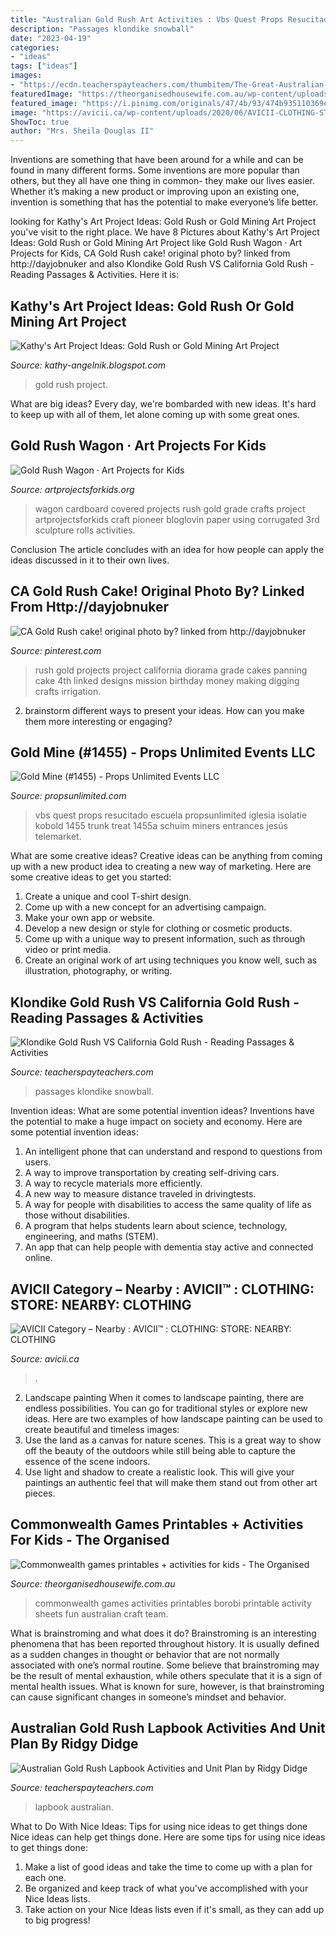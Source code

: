 ```yaml
---
title: "Australian Gold Rush Art Activities : Vbs Quest Props Resucitado Escuela Propsunlimited Iglesia Isolatie Kobold 1455 Trunk Treat 1455a Schuim Miners Entrances Jesús Telemarket"
description: "Passages klondike snowball"
date: "2023-04-19"
categories:
- "ideas"
tags: ["ideas"]
images:
- "https://ecdn.teacherspayteachers.com/thumbitem/The-Great-Australian-Goldrush-Lapbook-Activities-and-Unit-Plan-3472110-1588206603/original-3472110-2.jpg"
featuredImage: "https://theorganisedhousewife.com.au/wp-content/uploads/2018/03/Commonwealth-games-printables-activities-for-kids-2-1170x611.jpg"
featured_image: "https://i.pinimg.com/originals/47/4b/93/474b935110369ee69563959a85c4bbff.jpg"
image: "https://avicii.ca/wp-content/uploads/2020/06/AVICII-CLOTHING-STORE-FOR-MEN-WOMEN-KIDS-NEARBY.jpg"
ShowToc: true
author: "Mrs. Sheila Douglas II"
---
```



Inventions are something that have been around for a while and can be found in many different forms. Some inventions are more popular than others, but they all have one thing in common- they make our lives easier. Whether it’s making a new product or improving upon an existing one, invention is something that has the potential to make everyone’s life better.

	

		
looking for Kathy&#039;s Art Project Ideas: Gold Rush or Gold Mining Art Project you've visit to the right place. We have 8 Pictures about Kathy&#039;s Art Project Ideas: Gold Rush or Gold Mining Art Project like Gold Rush Wagon · Art Projects for Kids, CA Gold Rush cake! original photo by? linked from http://dayjobnuker and also Klondike Gold Rush VS California Gold Rush - Reading Passages &amp; Activities. Here it is:
		
    
## Kathy&#039;s Art Project Ideas: Gold Rush Or Gold Mining Art Project

<img loading=lazy src="http://3.bp.blogspot.com/-nXh-gmJx2FU/U3f_rGXl5JI/AAAAAAAAApo/7Z-zOzy_euM/w1200-h630-p-k-no-nu/IMG_2006.jpg" onerror="this.onerror=null;this.src='https://tse3.mm.bing.net/th?id=OIP.xiw7gBgAl3oedllqGLVCEgHaD4&amp;pid=15.1';" alt="Kathy&#039;s Art Project Ideas: Gold Rush or Gold Mining Art Project">

_Source: kathy-angelnik.blogspot.com_

>gold rush project. 

	

What are big ideas?
Every day, we're bombarded with new ideas. It's hard to keep up with all of them, let alone coming up with some great ones.

    
## Gold Rush Wagon · Art Projects For Kids

<img loading=lazy src="https://artprojectsforkids.org/wp-content/uploads/2016/02/Covered-Wagon-e1499022034939.jpg" onerror="this.onerror=null;this.src='https://tse3.mm.bing.net/th?id=OIP.t4SXVxIEEPzillQlvWNsSQHaG7&amp;pid=15.1';" alt="Gold Rush Wagon · Art Projects for Kids">

_Source: artprojectsforkids.org_

>wagon cardboard covered projects rush gold grade crafts project artprojectsforkids craft pioneer bloglovin paper using corrugated 3rd sculpture rolls activities. 

	

Conclusion
The article concludes with an idea for how people can apply the ideas discussed in it to their own lives.

    
## CA Gold Rush Cake! Original Photo By? Linked From Http://dayjobnuker

<img loading=lazy src="https://i.pinimg.com/originals/47/4b/93/474b935110369ee69563959a85c4bbff.jpg" onerror="this.onerror=null;this.src='https://tse1.mm.bing.net/th?id=OIP.91zV7JbyA5VbFf1GLPhg_AHaFa&amp;pid=15.1';" alt="CA Gold Rush cake! original photo by? linked from http://dayjobnuker">

_Source: pinterest.com_

>rush gold projects project california diorama grade cakes panning cake 4th linked designs mission birthday money making digging crafts irrigation. 

	

2. brainstorm different ways to present your ideas. How can you make them more interesting or engaging?

    
## Gold Mine (#1455) - Props Unlimited Events LLC

<img loading=lazy src="https://www.propsunlimited.com/wp-content/uploads/2014/02/1455a.jpg" onerror="this.onerror=null;this.src='https://tse3.mm.bing.net/th?id=OIP.CnvFnl0HYxmqOgKIxIWt2QHaGF&amp;pid=15.1';" alt="Gold Mine (#1455) - Props Unlimited Events LLC">

_Source: propsunlimited.com_

>vbs quest props resucitado escuela propsunlimited iglesia isolatie kobold 1455 trunk treat 1455a schuim miners entrances jesús telemarket. 

	

What are some creative ideas?
Creative ideas can be anything from coming up with a new product idea to creating a new way of marketing. Here are some creative ideas to get you started: 
1. Create a unique and cool T-shirt design.
2. Come up with a new concept for an advertising campaign.
3. Make your own app or website.
4. Develop a new design or style for clothing or cosmetic products. 
5. Come up with a unique way to present information, such as through video or print media. 
6. Create an original work of art using techniques you know well, such as illustration, photography, or writing.

    
## Klondike Gold Rush VS California Gold Rush - Reading Passages &amp; Activities

<img loading=lazy src="https://ecdn.teacherspayteachers.com/thumbitem/Klondike-Gold-Rush-VS-California-Gold-Rush-Reading-Passages-Snowball-Fight-4923168-1603956809/original-4923168-3.jpg" onerror="this.onerror=null;this.src='https://tse2.mm.bing.net/th?id=OIP.3_kfC0DkjSX6RWDlEKKp1QAAAA&amp;pid=15.1';" alt="Klondike Gold Rush VS California Gold Rush - Reading Passages &amp; Activities">

_Source: teacherspayteachers.com_

>passages klondike snowball. 

	

Invention ideas: What are some potential invention ideas?
Inventions have the potential to make a huge impact on society and economy. Here are some potential invention ideas:
1. An intelligent phone that can understand and respond to questions from users. 
2. A way to improve transportation by creating self-driving cars. 
3. A way to recycle materials more efficiently. 
4. A new way to measure distance traveled in drivingtests. 
5. A way for people with disabilities to access the same quality of life as those without disabilities. 
6. A program that helps students learn about science, technology, engineering, and maths (STEM). 
7. An app that can help people with dementia stay active and connected online.

    
## AVICII Category – Nearby : AVICII™ : CLOTHING: STORE: NEARBY: CLOTHING

<img loading=lazy src="https://avicii.ca/wp-content/uploads/2020/06/AVICII-CLOTHING-STORE-FOR-MEN-WOMEN-KIDS-NEARBY.jpg" onerror="this.onerror=null;this.src='https://tse3.mm.bing.net/th?id=OIP.oCPDby-M56jF-7fQ83tzvwHaEs&amp;pid=15.1';" alt="AVICII Category – Nearby : AVICII™ : CLOTHING: STORE: NEARBY: CLOTHING">

_Source: avicii.ca_

>. 

	

2. Landscape painting
When it comes to landscape painting, there are endless possibilities. You can go for traditional styles or explore new ideas. Here are two examples of how landscape painting can be used to create beautiful and timeless images: 
2. Use the land as a canvas for nature scenes. This is a great way to show off the beauty of the outdoors while still being able to capture the essence of the scene indoors.
3. Use light and shadow to create a realistic look. This will give your paintings an authentic feel that will make them stand out from other art pieces.

    
## Commonwealth Games Printables + Activities For Kids - The Organised

<img loading=lazy src="https://theorganisedhousewife.com.au/wp-content/uploads/2018/03/Commonwealth-games-printables-activities-for-kids-2-1170x611.jpg" onerror="this.onerror=null;this.src='https://tse2.mm.bing.net/th?id=OIP.F4gVaMWlvfBUJOv16uRZ5AHaD3&amp;pid=15.1';" alt="Commonwealth games printables + activities for kids - The Organised">

_Source: theorganisedhousewife.com.au_

>commonwealth games activities printables borobi printable activity sheets fun australian craft team. 

	

What is brainstroming and what does it do?
Brainstroming is an interesting phenomena that has been reported throughout history. It is usually defined as a sudden changes in thought or behavior that are not normally associated with one’s normal routine. Some believe that brainstroming may be the result of mental exhaustion, while others speculate that it is a sign of mental health issues. What is known for sure, however, is that brainstroming can cause significant changes in someone’s mindset and behavior.

    
## Australian Gold Rush Lapbook Activities And Unit Plan By Ridgy Didge

<img loading=lazy src="https://ecdn.teacherspayteachers.com/thumbitem/The-Great-Australian-Goldrush-Lapbook-Activities-and-Unit-Plan-3472110-1588206603/original-3472110-2.jpg" onerror="this.onerror=null;this.src='https://tse3.mm.bing.net/th?id=OIP.8puM7JYRRWtwqR6nU4KMVAAAAA&amp;pid=15.1';" alt="Australian Gold Rush Lapbook Activities and Unit Plan by Ridgy Didge">

_Source: teacherspayteachers.com_

>lapbook australian. 

	

What to Do With Nice Ideas: Tips for using nice ideas to get things done
Nice ideas can help get things done. Here are some tips for using nice ideas to get things done: 
1. Make a list of good ideas and take the time to come up with a plan for each one.
2. Be organized and keep track of what you've accomplished with your Nice Ideas lists.
3. Take action on your Nice Ideas lists even if it's small, as they can add up to big progress!

